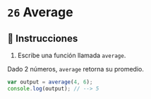 # `26` Average

## 📝 Instrucciones

1. Escribe una función llamada `average`.

Dado 2 números, `average` retorna su promedio.

```Javascript
var output = average(4, 6);
console.log(output); // --> 5
```